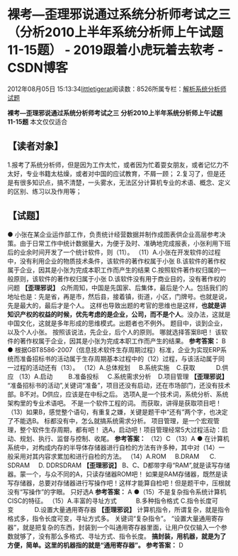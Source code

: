 
# 裸考—歪理邪说通过系统分析师考试之三（分析2010上半年系统分析师上午试题11-15题） - 2019跟着小虎玩着去软考 - CSDN博客

2012年08月05日 15:13:34[littletigerat](https://me.csdn.net/littletigerat)阅读数：8526所属专栏：[解析系统分析师试题](https://blog.csdn.net/column/details/system-analyst-2012.html)



**裸考—歪理邪说通过系统分析师考试之三**
**分析2010上半年系统分析师上午试题11-15题**
本文仅仅适合
## 【读者对象】
1.报考了系统分析师，但是因为工作太忙，或者因为忙着耍女朋友，或者记忆力不太好，专业书籍太枯燥，或者对中国的应试教育，不屑一顾；
2.复习了，但是还是有很多知识点，搞不清楚，一头雾水，无法区分计算机专业的术语、概念、定义的区别、练习以及作用等；
## 【试题】
● 小张在某企业运作部工作，负责统计经营数据并制作成图表供企业高层参考决策。由于日常工作中统计数据量大，为便于及时、准确地完成报表，小张利用下班后的业余时间开发了一个统计软件，则（11）。
（11）A.小张在开发软件的过程中，没有利用企业的物质技术条件，该软件的著作权属于小张
B.该软件的著作权属于企业，因其是小张为完成本职工作而产生的结果
C.按照软件著作权归属的一般原则，该软件的著作权归属于小张
D.该软件没有用于商业目的，没有著作权的问题
**【歪理邪说】**
众所周知，中国是先国家、后集体，最后是个人。包括我们的地址也是：先是省，再是市，然后县，接着镇，街道，小区，门牌号。也就是说，先是最大的，最后才是个人。
这样也导致出题的考官的思维也是这样，**也就是讲知识产权的权益的时候，优先考虑的是企业，公司，而不是个人**。没办法，这就是中国文化，这就是多年形成的思维模式。出题者也不例外。
题目中，谈到企业，以及个人小张。
按照该说法，先企业，后个人的原则。
哪就选择答案B吧！
该软件的著作权属于企业，因其是小张为完成本职工作而产生的结果。
**参考答案：**
B
● 根据GBT8586-2007（信息技术软件生存周期过程）标准，企业为实现ERP系统而准备招标书的活动属于生存周期基本过程中的（12）过程，与该活动属于同一过程的活动还有（13）。
（12）A.总体规划     B.系统实施    C.获取            D.供应
（13）A.启动         B.准备投标     C.系统需求分析    D.项目管理
**【歪理邪说】**
“准备招标书的活动”,关键词“准备”，项目还没有启动，还在市场部门，还没有技术部。B不对。D供应，应该是在中标之后。
选项A,是一个技术词，系统分析、系统架构里的专业术语吧。
不是一个软件工程的词。
而获取，讲得是获取项目吧！
（13）如果B，感觉整个语句，有重复之嫌，关键是题干中“还有”两个字，也决定了不能选B。
标都没有中，怎么就搞系统需求分析。
项目管理，是一个宏观管理，整个软件生存周期，都有吧！
选A，启动吧！项目管理经常5大过程活动：启动、规划、执行、监督与控制、收尾。
**参考答案：**
（12）C （13）A
● 在计算机系统中，对构成内存的半导体存储器进行自检的方法有许多种，其中对（14）一般采用对其内容求累加和进行自检的方法。
（14）A.ROM     B.DRAM      C. SDRAM     D. DDRSDRAM
**【歪理邪说】**
B、C、D都带字母“RAM”,就是读写存储器。蒙一个，与众不同的A，只读存储器ROM吧！
如果是RAM存储器，既然是读写存储器，总要对存储器进行写操作吧！这样才能算自检吧！但是题干中，压根就没有“写操作”的字眼。
只好选A
**参考答案：**
A
●（15）不是复杂指令系统计算机CISC的特征。
（15）A.丰富的寻址方式           B.多种指令格式
C.指令长度可变            D.设置大量通用寄存器
**【歪理邪说】**
计算机指令，所谓复杂，就是指令格式多，指令长度可变，寻址方式多。
关键词“复杂指令”。
“设置大量通用寄存器”，就是把复杂的东西，封装到一个叫通用寄存器里面，让用户仅仅输入一个参数就够了，没有那么多格式、寻址方式、指令长度。
**搞封装，用机器，就是为了方便，简单。这里的机器指的就是“通用寄存器”。**
**参考答案：**
D


